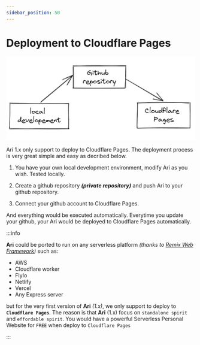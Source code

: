 ```yaml
---
sidebar_position: 50
---
```


# Deployment to Cloudflare Pages

![ari 1.x deployment model](./img/ari-1.x-deployment-model.webp)

Ari 1.x only support to deploy to Cloudflare Pages. The deployment process is very great simple and easy as decribed below.

1. You have your own local development environment, modify Ari as you wish. Tested locally.

2. Create a github repository _**(private repository)**_ and push Ari to your github repository.

3. Connect your github account to Cloudflare Pages.

And everything would be executed automatically. Everytime you update your github, your Ari would be deployed to Cloudflare Pages automatically.

:::info

**Ari** could be ported to run on any serverless platform _(thanks to [Remix Web Framework](https://remix.run/))_ such as:

* AWS
* Cloudflare worker
* FlyIo
* Netlify
* Vercel
* Any Express server

but for the very first version of **Ari** _(1.x)_, we only support to deploy to **`Cloudflare Pages`**. The reason is that **Ari** (1.x) focus on `standalone spirit` and `effordable spirit`. You would have a powerful Serverless Personal Website for `FREE` when deploy to `Cloudflare Pages`

:::
